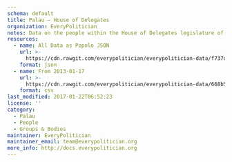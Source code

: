 ```yaml
---
schema: default
title: Palau — House of Delegates
organization: EveryPolitician
notes: Data on the people within the House of Delegates legislature of Palau.
resources:
  - name: All Data as Popolo JSON
    url: >-
      https://cdn.rawgit.com/everypolitician/everypolitician-data/f737d8e4df45ca4072971d8e90ca96b1a7d9833c/data/Palau/House_of_Delegates/ep-popolo-v1.0.json
    format: json
  - name: From 2013-01-17
    url: >-
      https://cdn.rawgit.com/everypolitician/everypolitician-data/668b5fdb6c2288f01bb23410efe788e7782e5470/data/Palau/House_of_Delegates/term-2012.csv
    format: csv
last_modified: 2017-01-22T06:52:23
license: ''
category:
  - Palau
  - People
  - Groups & Bodies
maintainer: EveryPolitician
maintainer_email: team@everypolitician.org
more_info: http://docs.everypolitician.org
---
```

